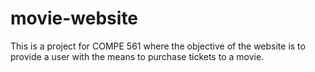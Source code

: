 # movie-website

This is a project for COMPE 561 where the objective of the website is to provide a user with the means to purchase tickets to a movie.

